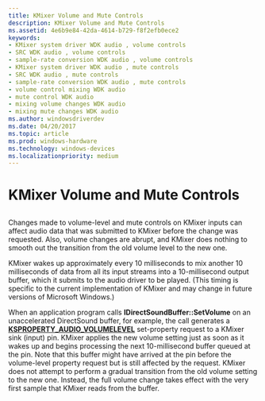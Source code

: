 ```yaml
---
title: KMixer Volume and Mute Controls
description: KMixer Volume and Mute Controls
ms.assetid: 4e6b9e84-42da-4614-b729-f8f2efb0ece2
keywords:
- KMixer system driver WDK audio , volume controls
- SRC WDK audio , volume controls
- sample-rate conversion WDK audio , volume controls
- KMixer system driver WDK audio , mute controls
- SRC WDK audio , mute controls
- sample-rate conversion WDK audio , mute controls
- volume control mixing WDK audio
- mute control WDK audio
- mixing volume changes WDK audio
- mixing mute changes WDK audio
ms.author: windowsdriverdev
ms.date: 04/20/2017
ms.topic: article
ms.prod: windows-hardware
ms.technology: windows-devices
ms.localizationpriority: medium
---
```


# KMixer Volume and Mute Controls


## <span id="kmixer_volume_and_mute_controls"></span><span id="KMIXER_VOLUME_AND_MUTE_CONTROLS"></span>


Changes made to volume-level and mute controls on KMixer inputs can affect audio data that was submitted to KMixer before the change was requested. Also, volume changes are abrupt, and KMixer does nothing to smooth out the transition from the old volume level to the new one.

KMixer wakes up approximately every 10 milliseconds to mix another 10 milliseconds of data from all its input streams into a 10-millisecond output buffer, which it submits to the audio driver to be played. (This timing is specific to the current implementation of KMixer and may change in future versions of Microsoft Windows.)

When an application program calls **IDirectSoundBuffer::SetVolume** on an unaccelerated DirectSound buffer, for example, the call generates a [**KSPROPERTY\_AUDIO\_VOLUMELEVEL**](https://msdn.microsoft.com/library/windows/hardware/ff537309) set-property request to a KMixer sink (input) pin. KMixer applies the new volume setting just as soon as it wakes up and begins processing the next 10-millisecond buffer queued at the pin. Note that this buffer might have arrived at the pin before the volume-level property request but is still affected by the request. KMixer does not attempt to perform a gradual transition from the old volume setting to the new one. Instead, the full volume change takes effect with the very first sample that KMixer reads from the buffer.

 

 




